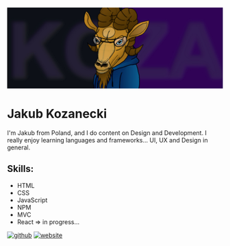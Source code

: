 ![Junior FrontEnd Developer](https://github.com/j4kk0b/j4kk0b/blob/main/baner.jpg)


# Jakub Kozanecki
I'm Jakub from Poland, and I do content on Design and Development. I really enjoy learning languages and frameworks... UI, UX and Design in general.

## Skills: 
* HTML
* CSS
* JavaScript
* NPM
* MVC
* React => in progress...

[<img src='https://cdn.jsdelivr.net/npm/simple-icons@3.0.1/icons/github.svg' alt='github' height='40'>](https://github.com/j4kk0b)  [<img src='https://cdn.jsdelivr.net/npm/simple-icons@3.0.1/icons/icloud.svg' alt='website' height='40'>](https://www.jakubkozanecki.com)  

